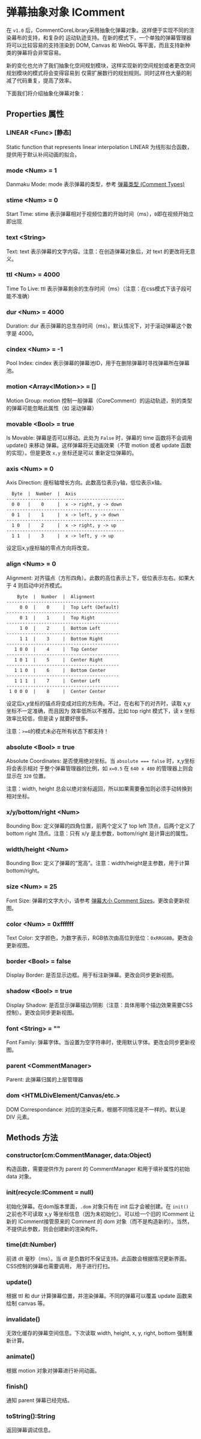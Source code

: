# 弹幕抽象对象 IComment

在 `v1.0` 后，CommentCoreLibrary采用抽象化弹幕对象。这样便于实现不同的渲染幕布的支持，和复杂的
运动轨迹支持。在新的模式下，一个单独的弹幕管理器将可以比较容易的支持渲染到 DOM, Canvas 和 WebGL
等平面，而且支持新种类的弹幕将会非常容易。

新的变化也允许了我们抽象化空间规划模块，这样实现新的空间规划或者更改空间规划模块的模式将会变得容易到
仅需扩展数行的规划规则。同时这样也大量的削减了代码重复，提高了效率。

下面我们将介绍抽象化弹幕对象：

## Properties 属性

### LINEAR &lt;Func&gt; [静态]
Static function that represents linear interpolation
LINEAR 为线形拟合函数，提供用于默认补间动画的拟合。

### mode &lt;Num&gt; = 1
Danmaku Mode: mode 表示弹幕的类型，参考 [弹幕类型 (Comment Types)](CommentTypes.md)

### stime &lt;Num&gt; = 0
Start Time: stime 表示弹幕相对于视频位置的开始时间（ms），`0`即在视频开始立即出现

### text &lt;String&gt;
Text: text 表示弹幕的文字内容。注意：在创造弹幕对象后，对 text 的更改将无意义。

### ttl &lt;Num&gt; = 4000
Time To Live: ttl 表示弹幕剩余的生存时间（ms）（注意：在css模式下该子段可能不准确）

### dur &lt;Num&gt; = 4000
Duration: dur 表示弹幕的总生存时间（ms）。默认情况下，对于滚动弹幕这个数字是 4000。

### cindex &lt;Num&gt; = -1
Pool Index: cindex 表示弹幕的弹幕池ID，用于在删除弹幕时寻找弹幕所在弹幕池。

### motion &lt;Array&lt;IMotion&gt;&gt; = []
Motion Group: motion 控制一般弹幕（CoreComment）的运动轨迹，别的类型的弹幕可能忽略此属性（如
滚动弹幕）

### movable &lt;Bool&gt; = true
Is Movable: 弹幕是否可以移动。此处为 `False` 时，弹幕的 time 函数将不会调用 update() 来移动
弹幕。这样弹幕将无动画效果（不管 motion 或者 update 函数的实现）。但是更改 `x,y` 坐标还是可以
重新定位弹幕的。

### axis &lt;Num&gt; = 0
Axis Direction: 座标轴增长方向。此数高位表示y轴，低位表示x轴。

      Byte  |  Number  |  Axis
    --------------------------------------------
      0 0   |    0     |  x -> right, y -> down
    --------------------------------------------
      0 1   |    1     |  x -> left, y -> down
    --------------------------------------------
      1 0   |    2     |  x -> right, y -> up
    --------------------------------------------
      1 1   |    3     |  x -> left, y -> up
  
设定后x,y座标轴的零点方向将改变。

### align &lt;Num&gt; = 0
Alignment: 对齐锚点（方形四角）。此数的高位表示上下，低位表示左右。如果大于 4 则启动中对齐模式。

        Byte  |  Number  |  Alignment
    ------------------------------------------
         0 0  |    0     |  Top Left (Default)
    ------------------------------------------
         0 1  |    1     |  Top Right
    ------------------------------------------
         1 0  |    2     |  Bottom Left
    ------------------------------------------
         1 1  |    3     |  Bottom Right
    ------------------------------------------
       1 0 0  |    4     |  Top Center
    ------------------------------------------
       1 0 1  |    5     |  Center Right
    ------------------------------------------
       1 1 0  |    6     |  Bottom Center
    ------------------------------------------
       1 1 1  |    7     |  Center Left
    ------------------------------------------
     1 0 0 0  |    8     |  Center Center

设定后x,y坐标的锚点将变成对应的方形角。不过，在右和下的对齐时，读取 x,y 坐标不一定准确，而且因为
效率低所以不推荐。比如 top right 模式下，读 x 坐标效率比较低，但是读 y 就要好很多。

注意：`>=4`的模式未必在所有状态下都支持！

### absolute &lt;Bool&gt; =  true
Absolute Coordinates: 是否使用绝对坐标。当 `absolute === false` 时，x,y坐标将会表示相对
于整个弹幕管理器的比例，如 `x=0.5` 在 `640 x 480` 的管理器上则会显示在 `320` 位置。

注意：width, height 总会以绝对坐标返回，所以如果需要叠加则必须手动转换到相对坐标。

### x/y/bottom/right &lt;Num&gt;
Bounding Box: 定义弹幕的四角位置，前两个定义了 top left 顶点，后两个定义了bottom right
顶点。注意：只有 x/y 是主参数，bottom/right 是计算出的属性。

### width/height &lt;Num&gt;
Bounding Box: 定义了弹幕的“宽高”。注意：width/height是主参数，用于计算 bottom/right。

### size &lt;Num&gt; = 25
Font Size: 弹幕的文字大小，请参考 [弹幕大小 Comment Sizes](CommentSizes.md)。更改会更新视图。

### color &lt;Num&gt; = 0xffffff
Text Color: 文字颜色，为数字表示，RGB依次由高位到低位：`0xRRGGBB`。更改会更新视图。

### border &lt;Bool&gt; = false
Display Border: 是否显示边框。用于标注新弹幕。更改会同步更新视图。

### shadow &lt;Bool&gt; = true
Display Shadow: 是否显示弹幕描边/阴影（注意：具体用哪个描边效果需要CSS控制）。更改会同步更新视图。

### font &lt;String&gt; = ""
Font Family: 弹幕字体。当设置为空字符串时，使用默认字体。更改会同步更新视图。

### parent &lt;CommentManager&gt;
Parent: 此弹幕归属的上层管理器

### dom &lt;HTMLDivElement/Canvas/etc.&gt;
DOM Correspondance: 对应的渲染元素，根据不同情况是不一样的。默认是 DIV 元素。

## Methods 方法

### constructor(cm:CommentManager, data:Object) 
构造函数，需要提供作为 parent 的 CommentManager 和用于填补属性的初始 data 对象。

### init(recycle:IComment = null)
初始化弹幕。在dom版本里面，`.dom` 对象只有在 init 后才会被创建。在 `init()` 之前也不可读取 x,y
等坐标信息（因为未初始化）。可以给一个旧的 IComment 让新的 IComment接管原来的 Comment 的 dom
对象（而不是构造新的）。当然，不提供此参数，则会创建新的渲染构件。

### time(dt:Number)
前进 dt 毫秒（ms）。当 dt 是负数时不保证支持。此函数会根据情况更新界面。CSS控制的弹幕也需要调用，
用于进行打扫。

### update()
根据 ttl 和 dur 计算弹幕位置，并渲染弹幕。不同的弹幕可以覆盖 update 函数来绘制 canvas 等。

### invalidate()
无效化缓存的弹幕空间信息。下次读取 width, height, x, y, right, bottom 强制重新计算。

### animate()
根据 motion 对象对弹幕进行补间动画。

### finish()
通知 parent 弹幕已经完结。

### toString():String
返回弹幕调试信息。


